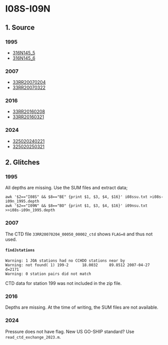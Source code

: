 # I08S-I09N
## 1. Source

### 1995
+ [316N145_5](https://cchdo.ucsd.edu/cruise/316N145_5)
+ [316N145_6](https://cchdo.ucsd.edu/cruise/316N145_6)

### 2007
+ [33RR20070204](https://cchdo.ucsd.edu/cruise/33RR20070204)
+ [33RR20070322](https://cchdo.ucsd.edu/cruise/33RR20070322)

### 2016
+ [33RR20160208](https://cchdo.ucsd.edu/cruise/33RR20160208)
+ [33RR20160321](https://cchdo.ucsd.edu/cruise/33RR20160321)

### 2024
+ [325020240221](https://cchdo.ucsd.edu/cruise/325020240221)
+ [325020250321](https://cchdo.ucsd.edu/cruise/325020250321)

## 2. Glitches

### 1995

All depths are missing. Use the SUM files and extract data;
~~~
awk '$2=="I08S" && $8=="BE" {print $1, $3, $4, $16}' i08ssu.txt >i08s-i09n_1995.depth
awk '$2=="I09N" && $8=="BO" {print $1, $3, $4, $16}' i09nsu.txt >>i08s-i09n_1995.depth
~~~
### 2007

The CTD file `33RR20070204_00050_00002_ctd` shows `FLAG=8` and thus not used.

#### `findJstations`
~~~
Warning: 1 JOA stations had no CCHDO stations near by
Warning: not found( 1) 199-2      18.0032     89.8512 2007-04-27 d=2171
Warning: 0 station pairs did not match
~~~
CTD data for station 199 was not included in the zip file.

### 2016

Depths are missing. At the time of writing, the SUM files are not available.

### 2024

Pressure does not have flag. New US GO-SHIP standard? Use `read_ctd_exchange_2023.m`.
